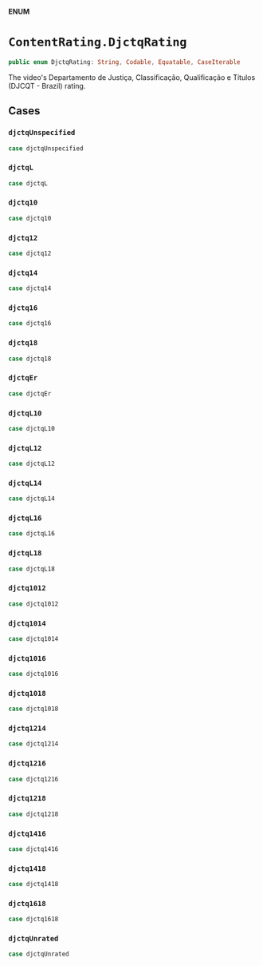 **ENUM**

# `ContentRating.DjctqRating`

```swift
public enum DjctqRating: String, Codable, Equatable, CaseIterable
```

The video's Departamento de Justiça, Classificação, Qualificação e Títulos (DJCQT - Brazil) rating.

## Cases
### `djctqUnspecified`

```swift
case djctqUnspecified
```

### `djctqL`

```swift
case djctqL
```

### `djctq10`

```swift
case djctq10
```

### `djctq12`

```swift
case djctq12
```

### `djctq14`

```swift
case djctq14
```

### `djctq16`

```swift
case djctq16
```

### `djctq18`

```swift
case djctq18
```

### `djctqEr`

```swift
case djctqEr
```

### `djctqL10`

```swift
case djctqL10
```

### `djctqL12`

```swift
case djctqL12
```

### `djctqL14`

```swift
case djctqL14
```

### `djctqL16`

```swift
case djctqL16
```

### `djctqL18`

```swift
case djctqL18
```

### `djctq1012`

```swift
case djctq1012
```

### `djctq1014`

```swift
case djctq1014
```

### `djctq1016`

```swift
case djctq1016
```

### `djctq1018`

```swift
case djctq1018
```

### `djctq1214`

```swift
case djctq1214
```

### `djctq1216`

```swift
case djctq1216
```

### `djctq1218`

```swift
case djctq1218
```

### `djctq1416`

```swift
case djctq1416
```

### `djctq1418`

```swift
case djctq1418
```

### `djctq1618`

```swift
case djctq1618
```

### `djctqUnrated`

```swift
case djctqUnrated
```
